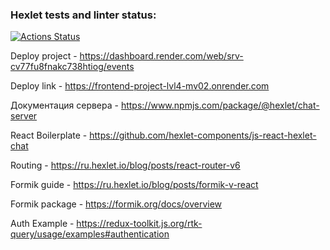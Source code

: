 ### Hexlet tests and linter status:
[![Actions Status](https://github.com/ruslanmsk/frontend-project-lvl4/actions/workflows/hexlet-check.yml/badge.svg)](https://github.com/ruslanmsk/frontend-project-lvl4/actions)


Deploy project - https://dashboard.render.com/web/srv-cv77fu8fnakc738htiog/events

Deploy link - https://frontend-project-lvl4-mv02.onrender.com

Документация сервера - https://www.npmjs.com/package/@hexlet/chat-server

React Boilerplate - https://github.com/hexlet-components/js-react-hexlet-chat

Routing - https://ru.hexlet.io/blog/posts/react-router-v6

Formik guide - https://ru.hexlet.io/blog/posts/formik-v-react

Formik package - https://formik.org/docs/overview

Auth Example - https://redux-toolkit.js.org/rtk-query/usage/examples#authentication

